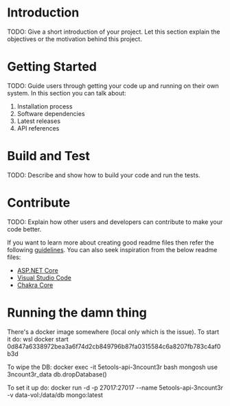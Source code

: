 # Introduction 
TODO: Give a short introduction of your project. Let this section explain the objectives or the motivation behind this project. 

# Getting Started
TODO: Guide users through getting your code up and running on their own system. In this section you can talk about:
1.	Installation process
2.	Software dependencies
3.	Latest releases
4.	API references

# Build and Test
TODO: Describe and show how to build your code and run the tests. 

# Contribute
TODO: Explain how other users and developers can contribute to make your code better. 

If you want to learn more about creating good readme files then refer the following [guidelines](https://docs.microsoft.com/en-us/azure/devops/repos/git/create-a-readme?view=azure-devops). You can also seek inspiration from the below readme files:
- [ASP.NET Core](https://github.com/aspnet/Home)
- [Visual Studio Code](https://github.com/Microsoft/vscode)
- [Chakra Core](https://github.com/Microsoft/ChakraCore)

# Running the damn thing

There's a docker image somewhere (local only which is the issue).
To start it do:
wsl
docker start 0d847a6338972bea3a6f74d2cb849796b87fa0315584c6a8207fb783c4af0b3d

To wipe the DB:
docker exec -it 5etools-api-3ncount3r bash
mongosh
use 3ncount3r_data
db.dropDatabase()

To set it up do:
docker run -d -p 27017:27017 --name 5etools-api-3ncount3r -v data-vol:/data/db mongo:latest
